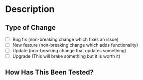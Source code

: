 # Description

<!-- Please include a summary of the changes you made by providing as much detail and context as possible. -->

## Type of Change

- [ ] Bug fix (non-breaking change which fixes an issue)
- [ ] New feature (non-breaking change which adds functionality)
- [ ] Update (non-breaking change that updates something)
- [ ] Upgrade (This will brake something but it is worth it)

## How Has This Been Tested?

<!-- Please provide any relevant details on how you tested this change. -->
